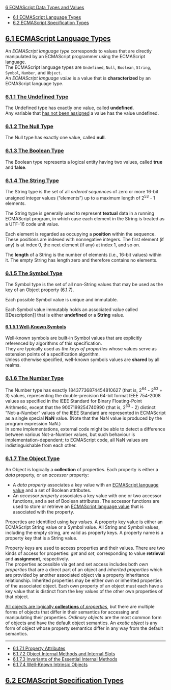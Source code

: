 [6 ECMAScript Data Types and Values](https://tc39.github.io/ecma262/#sec-ecmascript-data-types-and-values)

* [6.1 ECMAScript Language Types](https://tc39.github.io/ecma262/#sec-ecmascript-language-types)  
* [6.2 ECMAScript Specification Types](https://tc39.github.io/ecma262/#sec-ecmascript-specification-types)  

## [6.1 ECMAScript Language Types](https://tc39.github.io/ecma262/#sec-ecmascript-language-types)

An *ECMAScript language type* corresponds to values that are directly manipulated by an ECMAScript programmer using the ECMAScript language.  
The ECMAScript language types are `Undefined`, `Null`, `Boolean`, `String`, `Symbol`, `Number`, and `Object`.  
An *ECMAScript language value* is a value that is **characterized** by an ECMAScript language type.

### [6.1.1 The Undefined Type](https://tc39.github.io/ecma262/#sec-ecmascript-language-types-undefined-type)

The Undefined type has exactly one value, called **undefined**.  
Any variable that <u>has not been assigned</u> a value has the value undefined.

### [6.1.2 The Null Type](https://tc39.github.io/ecma262/#sec-ecmascript-language-types-null-type)

The Null type has exactly one value, called **null**.

### [6.1.3 The Boolean Type](https://tc39.github.io/ecma262/#sec-ecmascript-language-types-boolean-type)

The Boolean type represents a logical entity having two values, called **true** and **false**.

### [6.1.4 The String Type](https://tc39.github.io/ecma262/#sec-ecmascript-language-types-string-type)

The String type is the set of all *ordered sequences* of zero or more 16-bit unsigned integer values (“elements”) up to a maximum length of 2<sup>53</sup> - 1 elements.

The String type is generally used to represent **textual** data in a running ECMAScript program, in which case each element in the String is treated as a UTF-16 code unit value.

Each element is regarded as occupying a **position** within the sequence. These positions are indexed with nonnegative integers. The first element (if any) is at index 0, the next element (if any) at index 1, and so on.

The **length** of a String is the number of elements (i.e., 16-bit values) within it. The empty String has length zero and therefore contains no elements.

### [6.1.5 The Symbol Type](https://tc39.github.io/ecma262/#sec-ecmascript-language-types-symbol-type)

The Symbol type is the set of all non-String values that may be used as the key of an Object property (6.1.7).

Each possible Symbol value is unique and immutable.

Each Symbol value immutably holds an associated value called [[Description]] that is either **undefined** or a **String** value.

#### [6.1.5.1 Well-Known Symbols](https://tc39.github.io/ecma262/#sec-well-known-symbols)

Well-known symbols are built-in Symbol values that are explicitly referenced by algorithms of this specification.  
They are typically used as *the keys of properties* whose values serve as extension points of a specification algorithm.  
Unless otherwise specified, well-known symbols values are **shared** by all realms.

### [6.1.6 The Number Type](https://tc39.github.io/ecma262/#sec-ecmascript-language-types-number-type)

The Number type has exactly 18437736874454810627 (that is, 2<sup>64</sup> - 2<sup>53</sup> + 3) values, representing the double-precision 64-bit format IEEE 754-2008 values as specified in the IEEE Standard for Binary Floating-Point Arithmetic, except that the 9007199254740990 (that is, 2<sup>53</sup> - 2) distinct “Not-a-Number” values of the IEEE Standard are represented in ECMAScript as a single special **NaN** value. (Note that the NaN value is produced by the program expression NaN.)  
In some implementations, external code might be able to detect a difference between various Not-a-Number values, but such behaviour is implementation-dependent; to ECMAScript code, all NaN values are indistinguishable from each other.

### [6.1.7 The Object Type](https://tc39.github.io/ecma262/#sec-object-type)

An Object is logically a **collection** of properties. Each property is either a *data* property, or an *accessor* property:

* A *data property* associates a key value with an [ECMAScript language value](https://tc39.github.io/ecma262/#sec-ecmascript-language-types) and a set of Boolean attributes.  
* An *accessor property* associates a key value with one or two accessor functions, and a set of Boolean attributes. The accessor functions are used to store or retrieve an [ECMAScript language value](https://tc39.github.io/ecma262/#sec-ecmascript-language-types) that is associated with the property.  

Properties are identified using *key values*. A property key value is either an ECMAScript String value or a Symbol value. All String and Symbol values, including the empty string, are valid as property keys. A property name is a property key that is a String value.

Property keys are used to access properties and their values. There are two kinds of access for properties: *get* and *set*, corresponding to value **retrieval** and **assignment**, respectively.  
The properties accessible via get and set access includes both *own properties* that are a direct part of an object and *inherited properties* which are provided by another associated object via a property inheritance relationship. Inherited properties may be either own or inherited properties of the associated object. Each own property of an object must each have a key value that is distinct from the key values of the other own properties of that object.

<u>All objects are logically **collections** of *properties*</u>, but there are multiple forms of objects that differ in their semantics for accessing and manipulating their properties. *Ordinary objects* are the most common form of objects and have the default object semantics. An *exotic object* is any form of object whose property semantics differ in any way from the default semantics.

---

* [6.1.7.1 Property Attributes](https://tc39.github.io/ecma262/#sec-property-attributes)  
* [6.1.7.2 Object Internal Methods and Internal Slots](https://tc39.github.io/ecma262/#sec-object-internal-methods-and-internal-slots)  
* [6.1.7.3 Invariants of the Essential Internal Methods](https://tc39.github.io/ecma262/#sec-invariants-of-the-essential-internal-methods)  
* [6.1.7.4 Well-Known Intrinsic Objects](https://tc39.github.io/ecma262/#sec-well-known-intrinsic-objects)  

## [6.2 ECMAScript Specification Types](https://tc39.github.io/ecma262/#sec-ecmascript-specification-types)
